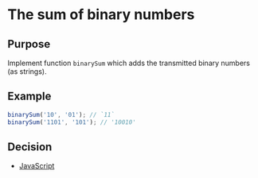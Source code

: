 # The sum of binary numbers

## Purpose
Implement function `binarySum` which adds the transmitted binary numbers (as strings).

## Example
```javascript
binarySum('10', '01'); // `11`
binarySum('1101', '101'); // '10010'
```

## Decision
- [JavaScript](javascript.md)
